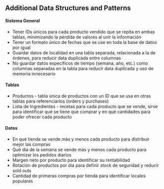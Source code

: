 ## Additional Data Structures and Patterns

#### Sistema General
- Tener IDs únicos para cada producto vendido que se repita en ambas tablas, minimizando la pérdida de valores al unir la información
- Tener un formato único de fechas que se use en toda la base de datos por igual
- Guardar datos de localidad en una tabla separada, relacionada a la de órdenes, para reducir data duplicada entre columnas
- No guardar datos específicos de tiempo (semana, año, etc.) como columnas separadas en la tabla para reducir data duplicada y uso de memoria innecesario

#### Tablas
- Productos - tabla única de productos con un ID que se usa en otras tablas para referenciarlos (orders y purchases)
- Lista de Ingredientes - recetas para cada producto que se vende, sirve para identificar qué se tiene que comprar y en qué cantidades para poder ofrecer cada producto

#### Datos
- En qué tienda se vende más y menos cada producto para distribuir mejor las compras
- Qué día de la semana se vende más y menos cada producto para optimizar los pedidos diarios
- Margen neto por producto para identificar su rentabilidad
- Rotación de productos por día para definir stock de seguridad y reducir sold outs
- Cantidad de primeras compras por tienda para identificar locales populares